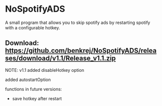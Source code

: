 # NoSpotifyADS
A small program that allows you to skip spotify ads by restarting spotify with a configurable hotkey.

Download: https://github.com/benkrej/NoSpotifyADS/releases/download/v1.1/Release_v1.1.zip
----
NOTE: v1.1
added disableHotkey option

added autostartOption



functions in future versions:

- save hotkey after restart 

